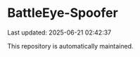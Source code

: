 # BattleEye-Spoofer

Last updated: 2025-06-21 02:42:37

This repository is automatically maintained.

